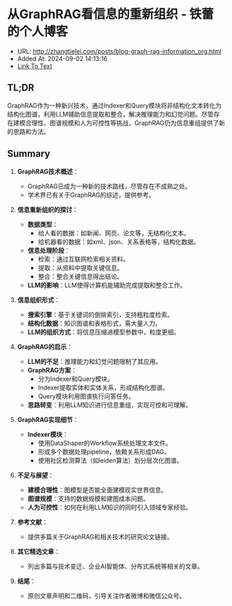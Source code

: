 # 从GraphRAG看信息的重新组织 - 铁蕾的个人博客
- URL: http://zhangtielei.com/posts/blog-graph-rag-information_org.html
- Added At: 2024-09-02 14:13:16
- [Link To Text](2024-09-02-从graphrag看信息的重新组织---铁蕾的个人博客_raw.md)

## TL;DR
GraphRAG作为一种新兴技术，通过Indexer和Query模块将非结构化文本转化为结构化图谱，利用LLM辅助信息提取和整合，解决推理能力和幻觉问题。尽管存在建模合理性、图谱规模和人为可控性等挑战，GraphRAG仍为信息重组提供了新的思路和方法。

## Summary
1. **GraphRAG技术概述**：
   - GraphRAG已成为一种新的技术路线，尽管存在不成熟之处。
   - 学术界已有关于GraphRAG的综述，提供参考。

2. **信息重新组织的探讨**：
   - **数据类型**：
     - 给人看的数据：如新闻、网页、论文等，无结构化文本。
     - 给机器看的数据：如xml、json、关系表格等，结构化数据。
   - **信息处理阶段**：
     - 检索：通过互联网检索相关资料。
     - 提取：从资料中提取关键信息。
     - 整合：整合关键信息得出结论。
   - **LLM的影响**：LLM使得计算机能辅助完成提取和整合工作。

3. **信息组织形式**：
   - **搜索引擎**：基于关键词的倒排索引，支持粗粒度检索。
   - **结构化数据**：知识图谱和表格形式，需大量人力。
   - **LLM的组织方式**：将信息压缩进模型参数中，粒度更细。

4. **GraphRAG的启示**：
   - **LLM的不足**：推理能力和幻觉问题限制了其应用。
   - **GraphRAG方案**：
     - 分为Indexer和Query模块。
     - Indexer提取实体和实体关系，形成结构化图谱。
     - Query模块利用图谱执行问答任务。
   - **思路转变**：利用LLM知识进行信息重组，实现可控和可理解。

5. **GraphRAG实现细节**：
   - **Indexer模块**：
     - 使用DataShaper的Workflow系统处理文本文件。
     - 形成多个数据处理pipeline，依赖关系形成DAG。
     - 使用社区检测算法（如leiden算法）划分层次化图谱。

6. **不足与展望**：
   - **建模合理性**：图模型是否能全面建模现实世界信息。
   - **图谱规模**：支持的数据规模和建图成本问题。
   - **人为可控性**：如何在利用LLM知识的同时引入领域专家经验。

7. **参考文献**：
   - 提供多篇关于GraphRAG和相关技术的研究论文链接。

8. **其它精选文章**：
   - 列出多篇与技术变迁、企业AI智能体、分布式系统等相关的文章。

9. **结尾**：
   - 原创文章声明和二维码，引导关注作者微博和微信公众号。
